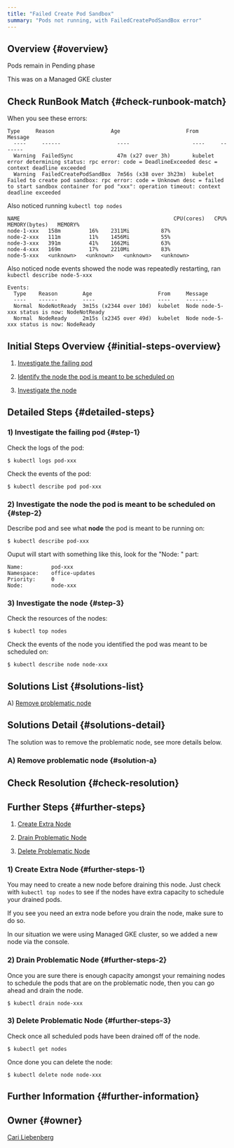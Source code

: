 ```yaml
---
title: "Failed Create Pod Sandbox"
summary: "Pods not running, with FailedCreatePodSandBox error"
---
```


## Overview {#overview}

Pods remain in Pending phase 

This was on a Managed GKE cluster

## Check RunBook Match {#check-runbook-match}

When you see these errors:

```
Type     Reason                  Age                     From     Message
  ----     ------                  ----                    ----     -------
  Warning  FailedSync              47m (x27 over 3h)       kubelet  error determining status: rpc error: code = DeadlineExceeded desc = context deadline exceeded
  Warning  FailedCreatePodSandBox  7m56s (x38 over 3h23m)  kubelet  Failed to create pod sandbox: rpc error: code = Unknown desc = failed to start sandbox container for pod "xxx": operation timeout: context deadline exceeded
```

Also noticed running `kubectl top nodes`

```
NAME                                                 CPU(cores)   CPU%   MEMORY(bytes)   MEMORY%
node-1-xxx   158m         16%    2311Mi          87%
node-2-xxx   111m         11%    1456Mi          55%
node-3-xxx   391m         41%    1662Mi          63%
node-4-xxx   169m         17%    2210Mi          83%
node-5-xxx   <unknown>   <unknown>   <unknown>   <unknown>
```

Also noticed node events showed the node was repeatedly restarting, ran `kubectl describe node-5-xxx`

```
Events:
  Type    Reason        Age                     From     Message
  ----    ------        ----                    ----     -------
  Normal  NodeNotReady  3m15s (x2344 over 10d)  kubelet  Node node-5-xxx status is now: NodeNotReady
  Normal  NodeReady     2m15s (x2345 over 49d)  kubelet  Node node-5-xxx status is now: NodeReady
```

## Initial Steps Overview {#initial-steps-overview}

1) [Investigate the failing pod](#step-1)

2) [Identify the node the pod is meant to be scheduled on](#step-2)

3) [Investigate the node](#step-3)

## Detailed Steps {#detailed-steps}

### 1) Investigate the failing pod {#step-1}

Check the logs of the pod:

    $ kubectl logs pod-xxx

Check the events of the pod:

    $ kubectl describe pod pod-xxx

### 2) Investigate the node the pod is meant to be scheduled on {#step-2}

Describe pod and see what **node** the pod is meant to be running on:

    $ kubectl describe pod-xxx

Ouput will start with something like this, look for the "Node: " part:

```
Name:         pod-xxx
Namespace:    office-updates
Priority:     0
Node:         node-xxx
```

### 3) Investigate the node {#step-3}

Check the resources of the nodes:

    $ kubectl top nodes

Check the events of the node you identified the pod was meant to be scheduled on:

    $ kubectl describe node node-xxx

## Solutions List {#solutions-list}

A) [Remove problematic node](#solution-a)

## Solutions Detail {#solutions-detail}

The solution was to remove the problematic node, see more details below.

### A) Remove problematic node {#solution-a}

## Check Resolution {#check-resolution}

## Further Steps {#further-steps}

1) [Create Extra Node](#further-steps-1)

2) [Drain Problematic Node](#further-steps-2)

3) [Delete Problematic Node](#further-steps-3)

### 1) Create Extra Node {#further-steps-1}

You may need to create a new node before draining this node. Just check with `kubectl top nodes` to see if the nodes have extra capacity to schedule your drained pods.

If you see you need an extra node before you drain the node, make sure to do so.

In our situation we were using Managed GKE cluster, so we added a new node via the console.

### 2) Drain Problematic Node {#further-steps-2}

Once you are sure there is enough capacity amongst your remaining nodes to schedule the pods that are on the problematic node, then you can go ahead and drain the node.

    $ kubectl drain node-xxx

### 3) Delete Problematic Node {#further-steps-3}

Check once all scheduled pods have been drained off of the node. 

    $ kubectl get nodes

Once done you can delete the node:

    $ kubectl delete node node-xxx

## Further Information {#further-information}

## Owner {#owner}

[Cari Liebenberg](https://github.com/CariZa)

[//]: # (REFERENCED DOCS)
[//]: # (https://kubernetes.io/docs/tasks/administer-cluster/safely-drain-node/)


